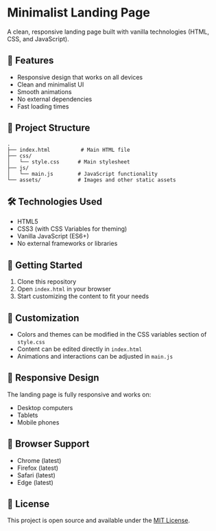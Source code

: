 # Minimalist Landing Page

A clean, responsive landing page built with vanilla technologies (HTML, CSS, and JavaScript).

## 🚀 Features

- Responsive design that works on all devices
- Clean and minimalist UI
- Smooth animations
- No external dependencies
- Fast loading times

## 📁 Project Structure

```
.
├── index.html          # Main HTML file
├── css/
│   └── style.css      # Main stylesheet
├── js/
│   └── main.js        # JavaScript functionality
└── assets/            # Images and other static assets
```

## 🛠️ Technologies Used

- HTML5
- CSS3 (with CSS Variables for theming)
- Vanilla JavaScript (ES6+)
- No external frameworks or libraries

## 🚀 Getting Started

1. Clone this repository
2. Open `index.html` in your browser
3. Start customizing the content to fit your needs

## 🎨 Customization

- Colors and themes can be modified in the CSS variables section of `style.css`
- Content can be edited directly in `index.html`
- Animations and interactions can be adjusted in `main.js`

## 📱 Responsive Design

The landing page is fully responsive and works on:
- Desktop computers
- Tablets
- Mobile phones

## 🔧 Browser Support

- Chrome (latest)
- Firefox (latest)
- Safari (latest)
- Edge (latest)

## 📝 License

This project is open source and available under the [MIT License](LICENSE). 